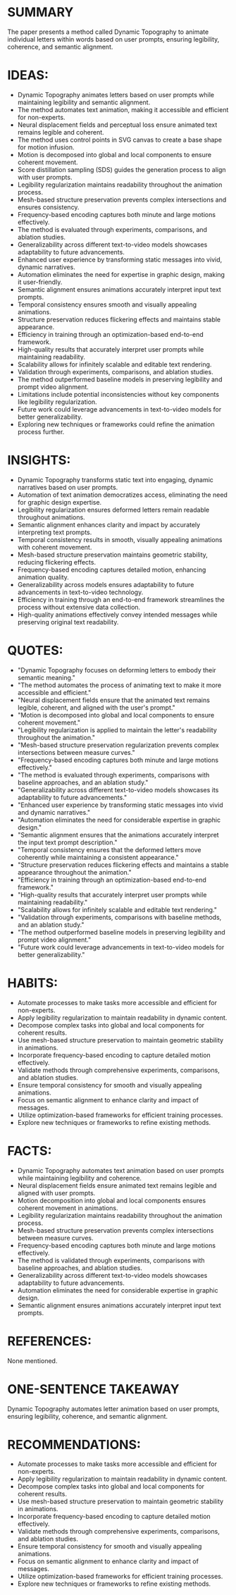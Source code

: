 # SUMMARY
The paper presents a method called Dynamic Topography to animate individual letters within words based on user prompts, ensuring legibility, coherence, and semantic alignment.

# IDEAS:
- Dynamic Topography animates letters based on user prompts while maintaining legibility and semantic alignment.
- The method automates text animation, making it accessible and efficient for non-experts.
- Neural displacement fields and perceptual loss ensure animated text remains legible and coherent.
- The method uses control points in SVG canvas to create a base shape for motion infusion.
- Motion is decomposed into global and local components to ensure coherent movement.
- Score distillation sampling (SDS) guides the generation process to align with user prompts.
- Legibility regularization maintains readability throughout the animation process.
- Mesh-based structure preservation prevents complex intersections and ensures consistency.
- Frequency-based encoding captures both minute and large motions effectively.
- The method is evaluated through experiments, comparisons, and ablation studies.
- Generalizability across different text-to-video models showcases adaptability to future advancements.
- Enhanced user experience by transforming static messages into vivid, dynamic narratives.
- Automation eliminates the need for expertise in graphic design, making it user-friendly.
- Semantic alignment ensures animations accurately interpret input text prompts.
- Temporal consistency ensures smooth and visually appealing animations.
- Structure preservation reduces flickering effects and maintains stable appearance.
- Efficiency in training through an optimization-based end-to-end framework.
- High-quality results that accurately interpret user prompts while maintaining readability.
- Scalability allows for infinitely scalable and editable text rendering.
- Validation through experiments, comparisons, and ablation studies.
- The method outperformed baseline models in preserving legibility and prompt video alignment.
- Limitations include potential inconsistencies without key components like legibility regularization.
- Future work could leverage advancements in text-to-video models for better generalizability.
- Exploring new techniques or frameworks could refine the animation process further.

# INSIGHTS:
- Dynamic Topography transforms static text into engaging, dynamic narratives based on user prompts.
- Automation of text animation democratizes access, eliminating the need for graphic design expertise.
- Legibility regularization ensures deformed letters remain readable throughout animations.
- Semantic alignment enhances clarity and impact by accurately interpreting text prompts.
- Temporal consistency results in smooth, visually appealing animations with coherent movement.
- Mesh-based structure preservation maintains geometric stability, reducing flickering effects.
- Frequency-based encoding captures detailed motion, enhancing animation quality.
- Generalizability across models ensures adaptability to future advancements in text-to-video technology.
- Efficiency in training through an end-to-end framework streamlines the process without extensive data collection.
- High-quality animations effectively convey intended messages while preserving original text readability.

# QUOTES:
- "Dynamic Topography focuses on deforming letters to embody their semantic meaning."
- "The method automates the process of animating text to make it more accessible and efficient."
- "Neural displacement fields ensure that the animated text remains legible, coherent, and aligned with the user's prompt."
- "Motion is decomposed into global and local components to ensure coherent movement."
- "Legibility regularization is applied to maintain the letter's readability throughout the animation."
- "Mesh-based structure preservation regularization prevents complex intersections between measure curves."
- "Frequency-based encoding captures both minute and large motions effectively."
- "The method is evaluated through experiments, comparisons with baseline approaches, and an ablation study."
- "Generalizability across different text-to-video models showcases its adaptability to future advancements."
- "Enhanced user experience by transforming static messages into vivid and dynamic narratives."
- "Automation eliminates the need for considerable expertise in graphic design."
- "Semantic alignment ensures that the animations accurately interpret the input text prompt description."
- "Temporal consistency ensures that the deformed letters move coherently while maintaining a consistent appearance."
- "Structure preservation reduces flickering effects and maintains a stable appearance throughout the animation."
- "Efficiency in training through an optimization-based end-to-end framework."
- "High-quality results that accurately interpret user prompts while maintaining readability."
- "Scalability allows for infinitely scalable and editable text rendering."
- "Validation through experiments, comparisons with baseline methods, and an ablation study."
- "The method outperformed baseline models in preserving legibility and prompt video alignment."
- "Future work could leverage advancements in text-to-video models for better generalizability."

# HABITS:
- Automate processes to make tasks more accessible and efficient for non-experts.
- Apply legibility regularization to maintain readability in dynamic content.
- Decompose complex tasks into global and local components for coherent results.
- Use mesh-based structure preservation to maintain geometric stability in animations.
- Incorporate frequency-based encoding to capture detailed motion effectively.
- Validate methods through comprehensive experiments, comparisons, and ablation studies.
- Ensure temporal consistency for smooth and visually appealing animations.
- Focus on semantic alignment to enhance clarity and impact of messages.
- Utilize optimization-based frameworks for efficient training processes.
- Explore new techniques or frameworks to refine existing methods.

# FACTS:
- Dynamic Topography automates text animation based on user prompts while maintaining legibility and coherence.
- Neural displacement fields ensure animated text remains legible and aligned with user prompts.
- Motion decomposition into global and local components ensures coherent movement in animations.
- Legibility regularization maintains readability throughout the animation process.
- Mesh-based structure preservation prevents complex intersections between measure curves.
- Frequency-based encoding captures both minute and large motions effectively.
- The method is validated through experiments, comparisons with baseline approaches, and ablation studies.
- Generalizability across different text-to-video models showcases adaptability to future advancements.
- Automation eliminates the need for considerable expertise in graphic design.
- Semantic alignment ensures animations accurately interpret input text prompts.

# REFERENCES:
None mentioned.

# ONE-SENTENCE TAKEAWAY
Dynamic Topography automates letter animation based on user prompts, ensuring legibility, coherence, and semantic alignment.

# RECOMMENDATIONS:
- Automate processes to make tasks more accessible and efficient for non-experts.
- Apply legibility regularization to maintain readability in dynamic content.
- Decompose complex tasks into global and local components for coherent results.
- Use mesh-based structure preservation to maintain geometric stability in animations.
- Incorporate frequency-based encoding to capture detailed motion effectively.
- Validate methods through comprehensive experiments, comparisons, and ablation studies.
- Ensure temporal consistency for smooth and visually appealing animations.
- Focus on semantic alignment to enhance clarity and impact of messages.
- Utilize optimization-based frameworks for efficient training processes.
- Explore new techniques or frameworks to refine existing methods.